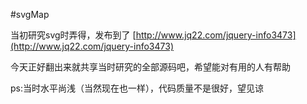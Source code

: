 #svgMap

当初研究svg时弄得，发布到了 [http://www.jq22.com/jquery-info3473](http://www.jq22.com/jquery-info3473)

今天正好翻出来就共享当时研究的全部源码吧，希望能对有用的人有帮助

ps:当时水平尚浅（当然现在也一样），代码质量不是很好，望见谅
